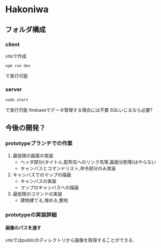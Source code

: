 # Hakoniwa
## フォルダ構成
### client
viteで作成
```
npm run dev
``` 
で実行可能
### server
```
node start
```
で実行可能
firebaseでデータ管理する場合には不要
SQLいじるなら必要?

## 今後の開発？
### prototypeブランチでの作業
1. 最低限の画面の実装
   * ヘッダ部分(タイトル,配布先へのリンク先等,画面分割等)はやらない
   * キャンバスとコマンドリスト,命令部分のみ実装 
2. キャンバスでのマップの描画
   * キャンバスの実装
   * マップのキャンバスへの描画
3. 最低限のコマンドの実装
   * 建物建てる,埋める,整地 

### prototypeの実装詳細
#### 画像のパスを通す
   viteではpublicのディレクトリから画像を取得することができる.